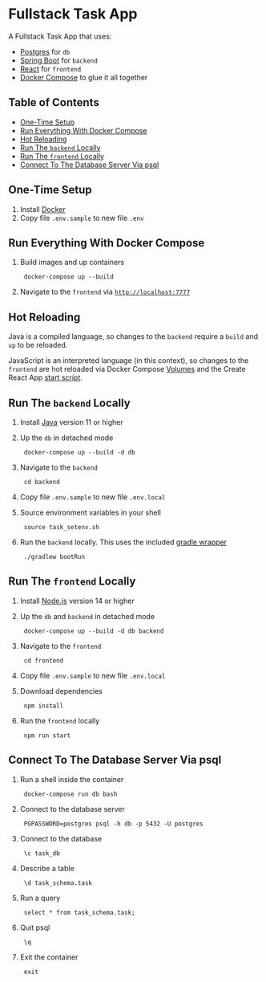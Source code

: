 # Fullstack Task App

A Fullstack Task App that uses:

- [Postgres](https://www.postgresql.org/) for `db`
- [Spring Boot](https://spring.io/projects/spring-boot) for `backend`
- [React](https://reactjs.org/) for `frontend`
- [Docker Compose](https://docs.docker.com/compose/) to glue it all together

## Table of Contents

<!-- toc -->

- [One-Time Setup](#one-time-setup)
- [Run Everything With Docker Compose](#run-everything-with-docker-compose)
- [Hot Reloading](#hot-reloading)
- [Run The `backend` Locally](#run-the-backend-locally)
- [Run The `frontend` Locally](#run-the-frontend-locally)
- [Connect To The Database Server Via psql](#connect-to-the-database-server-via-psql)

<!-- tocstop -->

## One-Time Setup

1. Install [Docker](https://docs.docker.com/get-docker/)
1. Copy file `.env.sample` to new file `.env`

## Run Everything With Docker Compose

1. Build images and up containers

        docker-compose up --build

1. Navigate to the `frontend` via [`http://localhost:7777`](http://localhost:7777)

## Hot Reloading

Java is a compiled language, so changes to the `backend` require a `build` and `up` to be reloaded.

JavaScript is an interpreted language (in this context), so changes to the `frontend` are hot reloaded via Docker Compose [Volumes](https://docs.docker.com/compose/compose-file/compose-file-v3/#volumes) and the Create React App [start script](https://create-react-app.dev/docs/getting-started#npm-start-or-yarn-start).

## Run The `backend` Locally

1. Install [Java](https://adoptopenjdk.net/) version 11 or higher
1. Up the `db` in detached mode

        docker-compose up --build -d db

1. Navigate to the `backend`

        cd backend

1. Copy file `.env.sample` to new file `.env.local`
1. Source environment variables in your shell

        source task_setenv.sh

1. Run the `backend` locally. This uses the included [gradle wrapper](https://docs.gradle.org/current/userguide/gradle_wrapper.html)

        ./gradlew bootRun

## Run The `frontend` Locally

1. Install [Node.js](https://nodejs.org/en/download/) version 14 or higher
1. Up the `db` and `backend` in detached mode

        docker-compose up --build -d db backend

1. Navigate to the `frontend`

        cd frontend

1. Copy file `.env.sample` to new file `.env.local`
1. Download dependencies

        npm install

1. Run the `frontend` locally

        npm run start

## Connect To The Database Server Via psql

1. Run a shell inside the container

        docker-compose run db bash

1. Connect to the database server

        PGPASSWORD=postgres psql -h db -p 5432 -U postgres

1. Connect to the database

        \c task_db

1. Describe a table

        \d task_schema.task

1. Run a query

        select * from task_schema.task;

1. Quit psql

        \q

1. Exit the container

        exit
